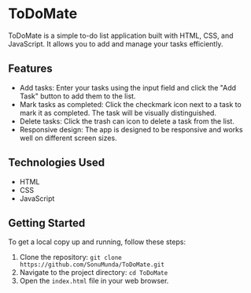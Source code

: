 # ToDoMate

ToDoMate is a simple to-do list application built with HTML, CSS, and JavaScript. It allows you to add and manage your tasks efficiently.

## Features

- Add tasks: Enter your tasks using the input field and click the "Add Task" button to add them to the list.
- Mark tasks as completed: Click the checkmark icon next to a task to mark it as completed. The task will be visually distinguished.
- Delete tasks: Click the trash can icon to delete a task from the list.
- Responsive design: The app is designed to be responsive and works well on different screen sizes.

## Technologies Used

- HTML
- CSS
- JavaScript

## Getting Started

To get a local copy up and running, follow these steps:

1. Clone the repository: `git clone https://github.com/SonuMunda/ToDoMate.git`
2. Navigate to the project directory: `cd ToDoMate`
3. Open the `index.html` file in your web browser.
